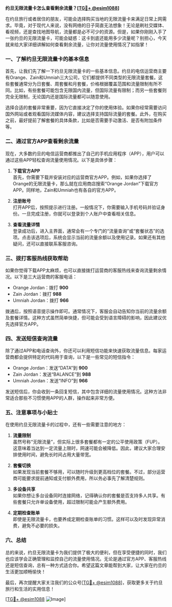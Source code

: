 **约旦无限流量卡怎么查看剩余流量？[[TG💪+ @esim1088](https://t.me/s/esim1088)]**

在约旦旅行或者居住的朋友，可能会选择购买当地的无限流量卡来满足日常上网需求。毕竟，对于现代人来说，没有网络的日子简直无法想象！无论是刷社交媒体、看视频，还是查找地图导航，流量都是必不可少的资源。但是，如果你刚刚入手了一张约旦的无限流量卡，可能会疑惑：这卡到底还能用多少流量呢？别担心，今天就来给大家详细讲解如何查看剩余流量，让你对流量使用情况了如指掌！

### **一、了解约旦无限流量卡的基本信息**

首先，让我们先了解一下约旦无限流量卡的一些基本信息。约旦的电信运营商主要有Orange、Zain和Umniah三大公司，它们都提供不同类型的无限流量套餐。这些套餐通常分为日套餐、周套餐和月套餐，价格根据覆盖范围和流量限制有所不同。比如，有些套餐可能包含无限国内流量，但国际流量有限制；而另一些套餐则完全无限制，无论国内还是国际流量都可以随意使用。

选择合适的套餐非常重要，因为它直接决定了你的使用体验。如果你经常需要访问国外网站或者观看国际流媒体内容，建议选择支持国际流量的套餐。此外，在购买之前，最好提前了解套餐的具体条款，比如是否需要手动激活、是否有附加条件等。

### **二、通过官方APP查看剩余流量**

现在，大多数约旦的电信运营商都推出了自己的手机应用程序（APP），用户可以通过这些APP轻松查询流量使用情况。以下是具体步骤：

1. **下载官方APP**  
   首先，你需要下载并安装对应的运营商官方APP。例如，如果你选择了Orange的无限流量卡，那么就在应用商店搜索“Orange Jordan”下载官方APP。同样地，Zain和Umniah也有各自的官方APP。

2. **注册账号**  
   打开APP后，按照提示进行注册。一般情况下，你需要输入手机号码并验证身份。一旦完成注册，你就可以登录到个人账户中查看相关信息。

3. **查看流量详情**  
   登录成功后，进入主界面，通常会有一个专门的“流量查询”或“套餐状态”的选项。点击该选项后，系统会显示当前的流量余额以及使用记录。如果还有其他疑问，还可以直接联系客服咨询。

### **三、拨打客服热线获取帮助**

如果你觉得下载APP太麻烦，也可以直接拨打运营商的客服热线来查询流量剩余情况。以下是三大运营商的客服电话：

- Orange Jordan：拨打 **900**
- Zain Jordan：拨打 **988**
- Umniah Jordan：拨打 **966**

拨通后，按照语音提示操作即可。通常情况下，客服会自动告知你当前的流量余额及套餐详情。这种方式虽然简单快捷，但可能会受到语言障碍的影响，因此建议优先选择官方APP。

### **四、发送短信查询流量**

除了通过APP和电话查询外，你还可以利用短信功能来快速获取流量信息。每家运营商都会提供特定的代码用于查询，以下是一些常见的短信指令：

- Orange Jordan：发送“DATA”到 **900**
- Zain Jordan：发送“BALANCE”到 **988**
- Umniah Jordan：发送“INFO”到 **966**

发送短信后，你会收到一条回复短信，其中包含详细的流量使用情况。这种方法非常适合那些不习惯使用APP的人群，操作起来非常方便。

### **五、注意事项与小贴士**

在使用约旦无限流量卡的过程中，还有一些需要注意的地方：

1. **流量限制**  
   虽然号称“无限流量”，但实际上很多套餐都有一定的公平使用政策（FUP）。这意味着当达到一定流量上限时，网速可能会被降低。因此，建议大家合理安排使用时间，避免长时间占用大量带宽。

2. **套餐切换**  
   如果发现当前套餐不够用，可以随时升级到更高档位的套餐。不过，部分运营商可能要求提前通知或支付额外费用，所以务必事先了解清楚规则。

3. **多设备共享**  
   如果你想让多台设备同时连接网络，记得确认你的套餐是否支持多人共享。有些套餐只允许单设备使用，超过限制可能会产生额外费用。

4. **定期检查账单**  
   即使是无限流量卡，也要养成定期检查账单的习惯。这样可以及时发现异常消费，避免不必要的损失。

### **六、总结**

总的来说，约旦无限流量卡为我们提供了极大的便利，但在享受便捷的同时，我们也应该学会正确管理和监控自己的流量使用情况。无论是通过官方APP、客服热线还是短信查询，总有一种方式适合你。希望这篇文章能帮到大家，让大家在约旦的生活更加顺畅愉快！

最后，再次提醒大家关注我们的公众号[[TG💪+ @esim1088](https://t.me/s/esim1088)]，获取更多关于约旦旅行和生活的实用信息！  

[[TG💪+ @esim1088](https://t.me/s/esim1088) ![Image](https://i.postimg.cc/4NQfJmqS/Snipaste-2025-05-13-00-14-12.png)]